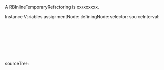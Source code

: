 A RBInlineTemporaryRefactoring is xxxxxxxxx.Instance Variables	assignmentNode:		<Object>	definingNode:		<Object>	selector:		<Object>	sourceInterval:		<Object>	sourceTree:		<Object>assignmentNode	- xxxxxdefiningNode	- xxxxxselector	- xxxxxsourceInterval	- xxxxxsourceTree	- xxxxx